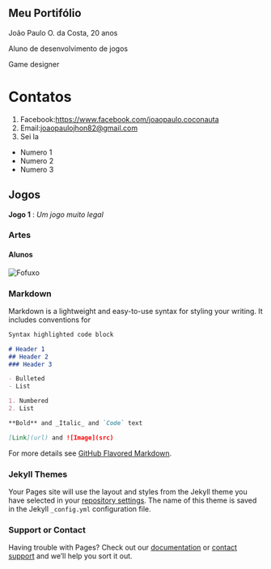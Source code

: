 ## Meu Portifólio

João Paulo O. da Costa, 20 anos

Aluno de desenvolvimento de jogos

Game designer

# Contatos

1. Facebook:https://www.facebook.com/joaopaulo.coconauta
2. Email:joaopaulojhon82@gmail.com
3. Sei la

- Numero 1
- Numero 2
- Numero 3

## Jogos
**Jogo 1** : _Um jogo muito legal_

### Artes

#### Alunos
![Fofuxo](https://www.sitedecuriosidades.com/im/g/C1D87.jpg)

### Markdown

Markdown is a lightweight and easy-to-use syntax for styling your writing. It includes conventions for

```markdown
Syntax highlighted code block

# Header 1
## Header 2
### Header 3

- Bulleted
- List

1. Numbered
2. List

**Bold** and _Italic_ and `Code` text

[Link](url) and ![Image](src)
```

For more details see [GitHub Flavored Markdown](https://guides.github.com/features/mastering-markdown/).

### Jekyll Themes

Your Pages site will use the layout and styles from the Jekyll theme you have selected in your [repository settings](https://github.com/JzpauloOliveira/JzpauloOliveira.github.io/settings). The name of this theme is saved in the Jekyll `_config.yml` configuration file.

### Support or Contact

Having trouble with Pages? Check out our [documentation](https://help.github.com/categories/github-pages-basics/) or [contact support](https://github.com/contact) and we’ll help you sort it out.
